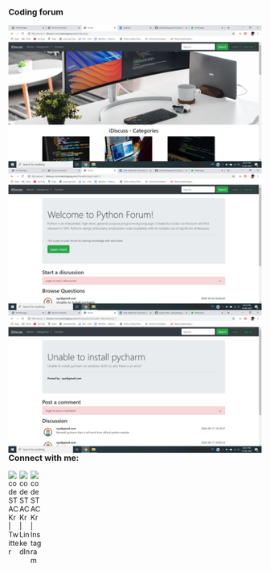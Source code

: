 ### Coding forum
<img align="left" alt="project UI" src="https://github.com/adityaadhaygude/Coding-forum/blob/master/Screenshot%20(136).png" />
<br />
<img align="left" alt="project UI" src="https://github.com/adityaadhaygude/Coding-forum/blob/master/Screenshot%20(137).png" />
<br />
<img align="left" alt="project UI" src="https://github.com/adityaadhaygude/Coding-forum/blob/master/Screenshot%20(138).png" />

### Connect with me:

[<img align="left" alt="codeSTACKr | Twitter" width="22px" src="https://cdn.jsdelivr.net/npm/simple-icons@v3/icons/twitter.svg" />][twitter]
[<img align="left" alt="codeSTACKr | LinkedIn" width="22px" src="https://cdn.jsdelivr.net/npm/simple-icons@v3/icons/linkedin.svg" />][linkedin]
[<img align="left" alt="codeSTACKr | Instagram" width="22px" src="https://cdn.jsdelivr.net/npm/simple-icons@v3/icons/instagram.svg" />][instagram]

[twitter]: https://twitter.com/aditya_dhaygude
[linkedin]: https://www.linkedin.com/in/aditya-dhaygude/
[instagram]: https://www.instagram.com/adityadhaygude/
